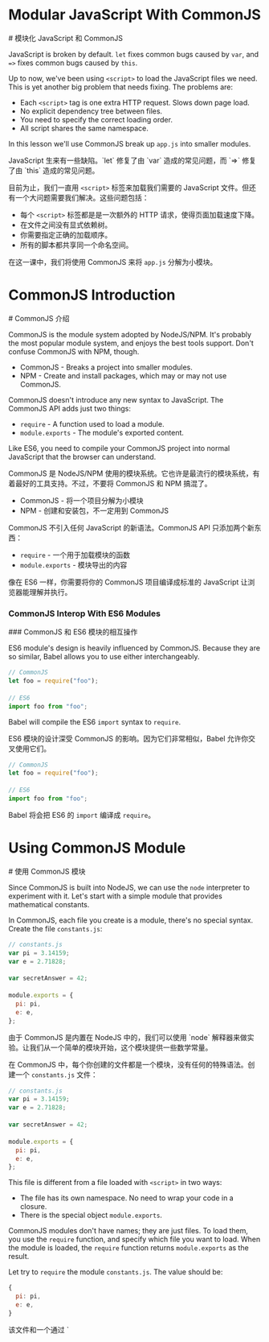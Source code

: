 # Modular JavaScript With CommonJS

<cn>
# 模块化 JavaScript 和 CommonJS
</cn>

JavaScript is broken by default. `let` fixes common bugs caused by `var`, and `=>` fixes common bugs caused by `this`.

Up to now, we've been using `<script>` to load the JavaScript files we need. This is yet another big problem that needs fixing. The problems are:

+ Each `<script>` tag is one extra HTTP request. Slows down page load.
+ No explicit dependency tree between files.
+ You need to specify the correct loading order.
+ All script shares the same namespace.

In this lesson we'll use CommonJS break up `app.js` into smaller modules.

<cn>
JavaScript 生来有一些缺陷。`let` 修复了由 `var` 造成的常见问题，而 `=>` 修复了由 `this` 造成的常见问题。

目前为止，我们一直用 `<script>` 标签来加载我们需要的 JavaScript 文件。但还有一个大问题需要我们解决。这些问题包括：

+ 每个 `<script>` 标签都是是一次额外的 HTTP 请求，使得页面加载速度下降。
+ 在文件之间没有显式依赖树。
+ 你需要指定正确的加载顺序。
+ 所有的脚本都共享同一个命名空间。

在这一课中，我们将使用 CommonJS 来将 `app.js` 分解为小模块。
</cn>

# CommonJS Introduction

<cn>
# CommonJS 介绍
</cn>

CommonJS is the module system adopted by NodeJS/NPM. It's probably the most popular module system, and enjoys the best tools support. Don't confuse CommonJS with NPM, though.

+ CommonJS - Breaks a project into smaller modules.
+ NPM - Create and install packages, which may or may not use CommonJS.

CommonJS doesn't introduce any new syntax to JavaScript. The CommonJS API adds just two things:

+ `require` - A function used to load a module.
+ `module.exports` - The module's exported content.

Like ES6, you need to compile your CommonJS project into normal JavaScript that the browser can understand.

<cn>
CommonJS 是 NodeJS/NPM 使用的模块系统。它也许是最流行的模块系统，有着最好的工具支持。不过，不要将 CommonJS 和 NPM 搞混了。

+ CommonJS - 将一个项目分解为小模块
+ NPM - 创建和安装包，不一定用到 CommonJS

CommonJS 不引入任何 JavaScript 的新语法。CommonJS API 只添加两个新东西：

+ `require` - 一个用于加载模块的函数
+ `module.exports` - 模块导出的内容

像在 ES6 一样，你需要将你的 CommonJS 项目编译成标准的 JavaScript 让浏览器能理解并执行。
</cn>

### CommonJS Interop With ES6 Modules

<cn>
### CommonJS 和 ES6 模块的相互操作
</cn>

ES6 module's design is heavily influenced by CommonJS. Because they are so similar, Babel allows you to use either interchangeably.

```js
// CommonJS
let foo = require("foo");

// ES6
import foo from "foo";
```

Babel will compile the ES6 `import` syntax to `require`.

<cn>
ES6 模块的设计深受 CommonJS 的影响。因为它们非常相似，Babel 允许你交叉使用它们。

```js
// CommonJS
let foo = require("foo");

// ES6
import foo from "foo";
```

Babel 将会把 ES6 的 `import` 编译成 `require`。
</cn>

# Using CommonJS Module

<cn>
# 使用 CommonJS 模块
</cn>

Since CommonJS is built into NodeJS, we can use the `node` interpreter to experiment with it. Let's start with a simple module that provides mathematical constants.

In CommonJS, each file you create is a module, there's no special syntax. Create the file `constants.js`:

```js
// constants.js
var pi = 3.14159;
var e = 2.71828;

var secretAnswer = 42;

module.exports = {
  pi: pi,
  e: e,
};
```

<cn>
由于 CommonJS 是内置在 NodeJS 中的，我们可以使用 `node` 解释器来做实验。让我们从一个简单的模块开始，这个模块提供一些数学常量。

在 CommonJS 中，每个你创建的文件都是一个模块，没有任何的特殊语法。创建一个 `constants.js` 文件：

```js
// constants.js
var pi = 3.14159;
var e = 2.71828;

var secretAnswer = 42;

module.exports = {
  pi: pi,
  e: e,
};
```
</cn>

This file is different from a file loaded with `<script>` in two ways:

+ The file has its own namespace. No need to wrap your code in a closure.
+ There is the special object `module.exports`.

CommonJS modules don't have names; they are just files. To load them, you use the `require` function, and specify which file you want to load. When the module is loaded, the `require` function returns `module.exports` as the result.

Let try to `require` the module `constants.js`. The value should be:

```js
{
  pi: pi,
  e: e,
}
```

<cn>
该文件和一个通过 `<script>` 加载的文件有两处不同：

+ 这个文件有自己的命名空间。不需要将你的代码包裹在一个闭包内。
+ 有一个特殊的对象 `module.exports`。

CommonJS 模块没有名字；它们只是文件而已。要加载它们，你需要使用 `require` 函数，同时指定你需要加载哪个文件。当模块被载入时，`require` 函数返回 `module.exports` 作为返回值。

让我们来尝试 `require` 模块 `constants.js`。它的值应该是：

```js
{
  pi: pi,
  e: e,
}
```
</cn>

### Exercise: Load a module with require

<cn>
### 练习：用 require 来加载一个模块
</cn>

First open a node shell:

```
// babel-node supports ES6
$ babel-node
```

<cn>
首先打开一个 node shell：

```
// babel-node supports ES6
$ babel-node
```
</cn>

Call `require` with the path to the module file:

```
> require("./constants")
{ pi: 3.14159, e: 2.71828 }
```

<cn>
调用 `require` 函数，传入模块文件的路径：

```
> require("./constants")
{ pi: 3.14159, e: 2.71828 }
```
</cn>

The value of `module.exports` is returned. If you try to use `pi`, you get an error:

```
> pi
ReferenceError: pi is not defined
```

<cn>
返回 `module.exports` 的值。如果你尝试使用 `pi`，你会得到一个错误：

```
> pi
ReferenceError: pi is not defined
```
</cn>

This is because `require` doesn't modify the current scope. It only returns the value of the loaded module.

Create a new local variable `pi`:

```js
> let pi = require("./constants").pi;
> pi
3.14159
```

<cn>
这是因为 `require` 函数不会修改当前的作用域。它只会返回加载模块的值。

新建一个本地变量 `pi`：

```js
> let pi = require("./constants").pi;
> pi
3.14159
```
</cn>

Using ES6's destructuring we can create variables more concisely:

```js
let {pi,e} = require("./constants");
var pie = pi + e;
```

<cn>
使用 ES6 的解构语法，我们可以更加简洁地新建变量：

```js
let {pi,e} = require("./constants");
var pie = pi + e;
```
</cn>

### Exercise: ES6 import syntax

<cn>
### 练习：ES6 import 语法
</cn>

The `import` is similar to CommonJS:

```js
> import "./constants";
{ pi: 3.14159, e: 2.71828 }
```

<cn>
`import` 语法和 CommonJS 相似：

```js
> import "./constants";
{ pi: 3.14159, e: 2.71828 }
```
</cn>

And to create multiple variables at the same time:

```js
import {pi,e} from "./constants";
var pie = pi + e;
```

<cn>
同时新建多个变量：

```js
import {pi,e} from "./constants";
var pie = pi + e;
```
</cn>

Use `babel` to compile the above code, you should see:

```js
var _constants = require("./constants");
var pie = _constants.pi + _constants.e;
```

<cn>
使用 `babel` 来编译上述代码，你应该看到：

```js
var _constants = require("./constants");
var pie = _constants.pi + _constants.e;
```
</cn>

### Exercise: Add a new export value

<cn>
### 练习：添加一个新的导出值
</cn>

Add a new number to `constants.js`:

```js
// The golden ratio
let phi = 1.61803;
```

<cn>
添加一个新的数字到 `constants.js` 中：

```js
// 黄金分割比例
let phi = 1.61803;
```
</cn>

From `babel-node`:

```
> import "./constants";
{ pi: 3.14159, e: 2.71828, phi: 1.61803 }
```

<cn>
在 `babel-node` 中：

```
> import "./constants";
{ pi: 3.14159, e: 2.71828, phi: 1.61803 }
```
</cn>

Note: Remember to restart `babel-node`, or else you wan't see the new module value.

Question: If you `require` a module 3 times, how many times is the file evaluated?

<cn>
注意：记得要重启 `babel-node`，否则你不会看到新的模块值。

问题：如果 `require` 一个模块三次，文件会执行几次？
</cn>

# Bundling With Webpack

<cn>
# 使用 Webpack 打包
</cn>

[Webpack](http://webpack.github.io/) is a tool that turns a CommonJS project into normal JavaScript that the browser can understand.

There are other older/mature/popular tools like [Grunt](http://gruntjs.com/), [Gulp](http://gulpjs.com/), and [Browserify](https://github.com/substack/node-browserify), is it safe to use a relatively new tool like Webpack? Maybe next week another build tool would become popular. If your project is already using an existing tool, it's likely not worth the effort to convert to Webpack.

<cn>
[Webpack](http://webpack.github.io/) 是一个将 CommonJS 项目转换成浏览器可读的标准 JavaScript 的工具。

既然已经有了其他 旧的/成熟的/流行的工具如 [Grunt](http://gruntjs.com/)，[Gulp](http://gulpjs.com/)，和 [Browserify](https://github.com/substack/node-browserify)， 使用一个像 Webpack 的相对新的工具安全吗？说不定下一周又会有一个新的工具流行起来。如果你的项目已经在使用某个已有的工具，转换到 Webpack 并不是太值得。
</cn>

Webpack is a complicated tool, with lots of [features](http://webpack.github.io/docs/) and [configuration options](http://webpack.github.io/docs/configuration.html). We'll avoid using the more advanced stuff, and focus on the core functionalities that all build tools would have:

+ Collects all CommonJS modules into a single file.
+ Provides fake `require` in the browser.
+ Ensures that a module is evaluated only once, and in the right order.
+ Converts ES6/JSX to ES5 (normal JavaScript).

Because any future build tools should have these features, there is less risk of being locked into Webpack. Indeed, it takes almost no work to convert between using Browserify and Webpack!

<cn>
Webpack 是一个复杂的工具，有很多的 [功能](http://webpack.github.io/docs/) 和 [配置项](http://webpack.github.io/docs/configuration.html)。我们将避免使用高级的内容，而集中在所有构建工具都有的核心功能上：

+ 将所有 CommonJS 模块转换一个文件。
+ 在浏览器中提供一个虚拟的 `require` 函数。
+ 保证每个模块只执行一次，且按照正确的顺序。
+ 将 ES6/JSX 转换为 ES5（标准的 JavaScript）。

因为任何未来的构建工具都会有这些功能，这样我们被限制在 Webpack 上的风险就很小了。事实上，在 Browserify 和 Webpack 之间切换几乎不需要任何工作！
</cn>

Install:

```
npm install webpack@1.12.2 --save-dev
```

<cn>
安装：

```
npm install webpack@1.12.2 --save-dev
```
</cn>

To be able to convert ES6/JSX to ES5, we'd also need to install the Webpack Babel plugin:

```
npm install babel-loader@5.3.3 --save-dev
```

Note: Babel has just [upgraded to 6.0](https://babeljs.io/blog/2015/10/29/6.0.0/), to be compatible with the former lesson we lock `babel-loader` to 5.x.

<cn>
要将 ES6/JSX 转换为 ES5，我们还需要安装 Webpack Babel 插件：

```
npm install babel-loader@5.3.3 --save-dev
```

注意：Babel 刚刚[升级到了 6.0](https://babeljs.io/blog/2015/10/29/6.0.0/)。为了和之前的课程一致，我们在这里将 `babel-loader` 的版本限定在 5.x。
</cn>

### Exercise: Bundling pie.js

<cn>
### 练习：打包 pie.js
</cn>

Let's try create a bundle with webpack. First, create the `pie.js` file:

```js
let {pi,e} =  require("./constants");
console.log("pie =",pi + e);
```

<cn>
让我们来尝试用 Webpack 来创建一个打包文件。首先，创建 `pie.js` 文件：

```js
let {pi,e} =  require("./constants");
console.log("pie =",pi + e);
```
</cn>

Evaluating `pie.js` with NodeJS should print out its value:

```
$ babel-node pie.js
pie = 5.85987
```

<cn>
在 NodeJS 中执行 `pie.js` 将输出它的值：

```
$ babel-node pie.js
pie = 5.85987
```
</cn>

Now let's make this work for the browser.

```
# webpack [entry-file] [bundle-file]
$ webpack pie.js pie-bundle.js --module-bind "js=babel"
webpack pie.js pie-bundle.js
Hash: c499792d1a74823ee7da
Version: webpack 1.12.2
Time: 65ms
        Asset     Size  Chunks             Chunk Names
pie-bundle.js  1.69 kB       0  [emitted]  main
   [0] ./pie.js 67 bytes {0} [built]
   [1] ./constants.js 145 bytes {0} [built]
```

+ The `entry-file` - The entry of the project. Put `window.onload` here.
+ The `bundle-file` - The bundled file.
+ `--module-bind` - All files with the `.js` extension should be compiled with Babel.

<cn>
现在让我们来让它在浏览器上也能运行。

```
# webpack [entry-file] [bundle-file]
$ webpack pie.js pie-bundle.js --module-bind "js=babel"
webpack pie.js pie-bundle.js
Hash: c499792d1a74823ee7da
Version: webpack 1.12.2
Time: 65ms
        Asset     Size  Chunks             Chunk Names
pie-bundle.js  1.69 kB       0  [emitted]  main
   [0] ./pie.js 67 bytes {0} [built]
   [1] ./constants.js 145 bytes {0} [built]
```

+ `entry-file` - 项目的入口文件。将 `window.onload` 放在这里。
+ `bundle-file` - 打包后的文件。
+ `--module-bind` - 所有拓展名为 `.js` 的文件都应该用 Babel 来编译。
</cn>

The bundled project is like:

```js
/******/ (function(modules) {

/* webpack loader. omitted */

/******/ })
/************************************************************************/
/******/ ([
/* 0 */
/***/ function(module, exports, __webpack_require__) {

  "use strict";

  var _require = __webpack_require__(1);

  var pi = _require.pi;
  var e = _require.e;

  console.log("pie =", pi + e);

/***/ },
/* 1 */
/***/ function(module, exports) {

  // constants.js
  "use strict";

  var pi = 3.14159;
  var e = 2.71828;

  module.exports = {
    pi: pi,
    e: e
  };

/***/ }
/******/ ]);
```

<cn>
打包后的项目应该像是这样的：

```js
/******/ (function(modules) {

/* webpack loader. 此处忽略 */

/******/ })
/************************************************************************/
/******/ ([
/* 0 */
/***/ function(module, exports, __webpack_require__) {

  "use strict";

  var _require = __webpack_require__(1);

  var pi = _require.pi;
  var e = _require.e;

  console.log("pie =", pi + e);

/***/ },
/* 1 */
/***/ function(module, exports) {

  // constants.js
  "use strict";

  var pi = 3.14159;
  var e = 2.71828;

  module.exports = {
    pi: pi,
    e: e
  };

/***/ }
/******/ ]);
```
</cn>

Run the bundled code in the browser to verify that it works!

Notice how the modules are wrapped in a function to ensure a new scope:

```
function(module,exports,__webpack_require__){
  // module code.
}
```

<cn>
在浏览器中运行打包后的代码以检验它能正常工作！

留意模块是如何被包裹在一个函数中，以保证一个新的作用域的：

```
function(module,exports,__webpack_require__){
  // module code.
}
```
</cn>

Also, the `require` function is replaced with `__webpack_require__`.

<cn>
以及，`require` 函数被 `__webpack__require__` 所取代。
</cn>

## Webpack Bootstrap

<cn>
## Webpack Bootstrap
</cn>

Reading the `webpackBootstrap` code is a good way to understand exactly how CommonJS works.

Modules are closures:

```js
// (function(modules) { ... })([modules])
let modules = [
/* 0 */
/***/ function(module, exports, __webpack_require__) {

  "use strict";

  var _require = __webpack_require__(1);

  var pi = _require.pi;
  var e = _require.e;

  console.log("pie =", pi + e);

/***/ },
/* 1 */
/***/ function(module, exports) {

  // constants.js
  "use strict";

  var pi = 3.14159;
  var e = 2.71828;

  module.exports = {
    pi: pi,
    e: e
  };

/***/ }
/******/ ]
```

<cn>
阅读 `webpackBootstrap` 代码是一个很好的方式来学习 CommonJS 具体是如何工作的。

模块就是闭包：

```js
// (function(modules) { ... })([modules])
let modules = [
/* 0 */
/***/ function(module, exports, __webpack_require__) {

  "use strict";

  var _require = __webpack_require__(1);

  var pi = _require.pi;
  var e = _require.e;

  console.log("pie =", pi + e);

/***/ },
/* 1 */
/***/ function(module, exports) {

  // constants.js
  "use strict";

  var pi = 3.14159;
  var e = 2.71828;

  module.exports = {
    pi: pi,
    e: e
  };

/***/ }
/******/ ]
```
</cn>

The definition for `require` is like this:

```js
var installedModules = {};

// The require function
function __webpack_require__(moduleId) {

  // Check if module is in cache
  if(installedModules[moduleId])
    return installedModules[moduleId].exports;

  // Create a new module (and put it into the cache)
  var module = installedModules[moduleId] = {
    exports: {},
    id: moduleId,
    loaded: false
  };

  // Execute the module function
  modules[moduleId].call(module.exports, module, module.exports, __webpack_require__);

  // Return the exports of the module
  return module.exports;
}
```

<cn>
`require` 函数的定义如下：

```js
var installedModules = {};

// require 函数
function __webpack_require__(moduleId) {

  // 检查模块是否在缓存中
  if(installedModules[moduleId])
    return installedModules[moduleId].exports;

  // 新建一个模块（并将其放入缓存中）
  var module = installedModules[moduleId] = {
    exports: {},
    id: moduleId,
    loaded: false
  };

  // 执行模块函数
  modules[moduleId].call(module.exports, module, module.exports, __webpack_require__);

  // 返回 module 的 exports 对象
  return module.exports;
}
```
</cn>

+ It caches the module in `installedModules`, so each module is executed just once.
+ It returns the value of `module.exports` at the end.

The most interesting line is the module execution:

```js
modules[moduleId].call(
  // `this` is module.exports
  module.exports,
  // Make `module` available to the module code
  module,
  // Make `exports` available to the module code
  module.exports,
  // For recursive require.
  __webpack_require__
);
```

<cn>
+ 它将模块缓存在 `installedModules`，所以每个模块只执行一次。
+ 它在最后返回 `module.exports` 的值。

最有趣的是模块执行的这一行代码：

```js
modules[moduleId].call(
  // `this` 是 module.exports
  module.exports,
  // 使得 `module` 在模块代码中能被引用
  module,
  // 使得 `exports` 在模块代码中能被引用
  module.exports,
  // 为了能够递归地使用 require
  __webpack_require__
);
```
</cn>

The only difference is that `__webpack_require__`  uses webpack's internal module id, which is the position of the module in the `modules` array.

And what is the "entry file"? It's the module that is automatically evaluated when the bundle is loaded:

```js
return __webpack_require__(0);
```

<cn>
（译者注：和 CommonJS 中的 `require`相比）唯一的不同在于 `__webpack_require__` 使用 webpack 的内部模块 id，也就是模块在 `modules` 数组中的位置下标。

那 "entry file" 是什么？它是在打包代码加载时自动执行的一个模块：

```js
return __webpack_require__(0);
```
</cn>

# Bundling BuyShoes Dependencies

<cn>
# 打包 BuyShoes 项目的依赖文件
</cn>

Let's bundle PerfectScrollbar and React with `app.jsx`.

<cn>
让我们来打包 PerfectScroolbar 以及 React 和 `app.jsx`。
</cn>

### Exercise: Bundling PerfectScrollbar and React

<cn>
### 练习：打包 PerfectScroolbar 和 React
</cn>

Remove from `index.html`:

```html
<script type="text/javascript" src="node_modules/perfect-scrollbar/dist/js/perfect-scrollbar.js"></script>
<script type="text/javascript" src="node_modules/react/dist/react.js"></script>
```

<cn>
在 `index.html` 中去掉它们：

```html
<script type="text/javascript" src="node_modules/perfect-scrollbar/dist/js/perfect-scrollbar.js"></script>
<script type="text/javascript" src="node_modules/react/dist/react.js"></script>
```
</cn>

In `app.jsx` add:

```js
const Ps = require("../node_modules/perfect-scrollbar/index");
const React = require("../node_modules/react/react");
```

<cn>
在 `app.jsx` 中添加：

```js
const Ps = require("../node_modules/perfect-scrollbar/index");
const React = require("../node_modules/react/react");
```
</cn>

Use Webpack to create the bundle to `build/app.js`. Bundling now takes somewhat longer because React is pretty big. Add the `--progress` option to the `webpack` command to see how many modules webpack had bundled.

Note: Add `--module-bind jsx=babel` so Webpack would use babel for .jsx files.

Note: The require paths are relative to the module file. Depending on where a file is, the relative path to `node_modules` is different:

+ `app.jsx` - require("./node_modules/...")
+ `a/app.jsx` - require("../node_modules/...")
+ `a/b/app.jsx` - require("../../node_modules/...")

<cn>
使用 Webpack 来新建打包文件到 `build/app.js`。现在打包需要稍微长一点的时间，因为 React 实在是有点大。在 `webpack` 命令中添加 `--progress` 指令可以查看 webpack 已经打包了多少模块。

注意：加上 `--module-bind jsx=babel`，这样 Webpack 才会用 Babel 来编译 .jsx 文件.

注意：require 的路径是和模块文件相关的。根据文件的位置，`node_modules` 的相对路径是不同的：

+ `app.jsx` - require("./node_modules/...")
+ `a/app.jsx` - require("../node_modules/...")
+ `a/b/app.jsx` - require("../../node_modules/...")
</cn>

# Require By Package Name

<cn>
# 根据包名来 require
</cn>

We can also use the package name to `require` React and PerfectScrollbar:

```js
const Ps = require("perfect-scrollbar");
const React = require("react");
```

<cn>
我们也可以用包名来 `require` React 和 PerfectScroolbar。

```js
const Ps = require("perfect-scrollbar");
const React = require("react");
```
</cn>

Usually `require` loads a file by its path. If it's a package name, NodeJS uses the `require.resolve` function to find which file to load. See which file `require("react")` would load:

```
$ node
> require.resolve("react")
./node_modules/react/react.js
```

<cn>
通常 `require` 根据其路径来加载文件。如果给出的是包名字，NodeJS 会使用 `require.resolve` 函数来找到哪个文件需要被加载。让我们看看 `require("react")` 是要加载哪个文件：

```
$ node
> require.resolve("react")
./node_modules/react/react.js
```
</cn>

### Exercise: Use package name to bundle React and PerfectScrollbar

<cn>
### 练习：使用包名来打包 React 和 PerfectScroolbar
</cn>

The result should be the same as before.

<cn>
结果应该和上一节一样。
</cn>

# Live-Edit

<cn>
# Live-Edit
</cn>

Webpack can automatically rebundle the project when you make changes. Just add the `--watch` option:

```
$ webpack --watch --progress ...
```

Because Webpack caches all the modules in memory, it needs to recompile only the module that had changed. In one of my projects, browserify+watchify takes 3~4 seconds to rebundle, but Webpack can do it in ~300ms.

<cn>
当你修改文件时，Webpack 可以自动对项目进行重新打包，只需要加入 `--watch` 选项：

```
$ webpack --watch --progress ...
```

因为 Webpack 将所有的模块都缓存在内存中，所以它只对变化了的模块进行重新编译。在我的一个项目中，browserify+watchify 要花 3~4 秒来重新打包，而 Webpack 能在大约 300ms 内完成。
</cn>

### Exercise: Modify Makefile for live-edit.

<cn>
### 练习：修改 Makefile 来实现 live-edit
</cn>

When you edit a file,

1. Webpack should compile and bundle the project.
2. BrowserSync should see that bundle file had changed, and reload the browser.

Change `make js` to make this happen.

<cn>
当你修改一个文件时，

1. Webpack 应该编译和打包项目。
2. BrowserSync 应察觉到打包的文件发生变化，重新加载浏览器页面。

修改 `make js` 任务来实现该效果。
</cn>

# Modularize BuyShoes

<cn>
# 模块化 Buyshoes
</cn>

Our goal is to reduce `app.jsx` to just this:

```js
// When the window is loaded, render the App component.
const App = require("./components/App");

window.onload = () => {
  React.render(<App/>,document.querySelector("#root"));
}
```

<cn>
我们的目标是将 `app.jsx` 缩减到以下所示：

```js
// 当窗口页面加载时，渲染 App 组件
const App = require("./components/App");

window.onload = () => {
  React.render(<App/>,document.querySelector("#root"));
}
```
</cn>

### Exercise: Modularize Fake Data

<cn>
### 练习：模块化假数据
</cn>

Create the file `js/data.js`:

```js
module.exports = {
  cartItems: ...
  products: ...
}
```

Then import data into `js/app.jsx`.

<cn>
新建一个文件 `js/data.js`：

```js
module.exports = {
  cartItems: ...
  products: ...
}
```

然后导入数据到 `js/app.jsx`。
</cn>

### Exercise: Modularize SiteTitle

<cn>
### 练习：模块化 SiteTitle
</cn>

Put the `SiteTitle` component into its own module. We'll put all components in the `js/components` directory.

First, create the directory `js/components`.

Then create the file `js/components/SiteTitle.js`:

```js
const React = require("react");
let SiteTitle = React.createClass({
  render() {
    return (
      <div className="title">
        <h2>Buy Me Shoes</h2>
        <img className="title__heart" src="img/heart.svg" />
      </div>
    );
  }
});

module.exports = SiteTitle;
```

<cn>
将 `SiteTitle` 组件放到它自己的模块中。我们将所有的模块都放到 `js/components` 文件夹中。

首先，创建文件夹 `js/components`。

然后新建文件 `js/components/SiteTitle.js`：

```js
const React = require("react");
let SiteTitle = React.createClass({
  render() {
    return (
      <div className="title">
        <h2>Buy Me Shoes</h2>
        <img className="title__heart" src="img/heart.svg" />
      </div>
    );
  }
});

module.exports = SiteTitle;
```
</cn>

Modify `app.jsx` to import this component.

Note: The extension must be `.js`, not `.jsx`.

<cn>
修改 `app.jsx` 来导入这个组件。

注意：扩展名必须是 `.js` 而不是 `.jsx`。
</cn>

### Exercise: Modularize Everything Else

<cn>
### 练习：模块化其他所有内容
</cn>

Turn all the components into modules.

It'd be easier to start with a simple App, then migrate the components one by one. Start with the components commented out:

```html
<div className="site">
  <div className="bg">
    <div className="bg__img">
    </div>
  </div>

  <div className="site__main">
    <div className="site__left-sidebar">
      <SiteTitle/>
    </div>
    <div className="site__content">
      {/* <Products/> */}
    </div> {/* site__content */}
  </div> {/* site__main */}
  <div className="site__right-sidebar">
    {/* <Cart/> */}
    {/* <Checkout/> */}
  </div> {/* site__right-sidebar */}
  <a className="site__right-sidebar-toggle">
    <img src="img/arrow-icon.svg" />
  </a>
</div>
```

<cn>
将所有的组件转换为模块。

从一个简单的 App 开始会容易一点，然后再逐个逐个转移组件。从注释掉的组件开始吧：

```html
<div className="site">
  <div className="bg">
    <div className="bg__img">
    </div>
  </div>

  <div className="site__main">
    <div className="site__left-sidebar">
      <SiteTitle/>
    </div>
    <div className="site__content">
      {/* <Products/> */}
    </div> {/* site__content */}
  </div> {/* site__main */}
  <div className="site__right-sidebar">
    {/* <Cart/> */}
    {/* <Checkout/> */}
  </div> {/* site__right-sidebar */}
  <a className="site__right-sidebar-toggle">
    <img src="img/arrow-icon.svg" />
  </a>
</div>
```
</cn>

+ `App` in `js/components/App.js`
+ `Cart` in `js/components/Cart.js`
+ `Products` in `js/components/Products.js`
+ etc.

<cn>
+ `App` 转移到 `js/components/App.js`
+ `Cart` 转移到 `js/components/Cart.js`
+ `Products` 转移到 `js/components/Products.js`
+ 等等
</cn>

# Source Map For Debugging

<cn>
# Source Map 用于调试
</cn>

The bundled `build/app.js` is a huge file, making it hard to debug.

![](no-sourcemap.jpg)

<cn>
打包后的 `build/app.js` 是一个巨大的文件，使得调试非常困难。

![](no-sourcemap.jpg)
</cn>

Thankfully, we can ask Webpack to generate [source map](http://www.html5rocks.com/en/tutorials/developertools/sourcemaps/), so Chrome can correlate between the JavaScript that runs in the browser, and the original source files you've written.

Add the `-d` option to the `webpack` command to enable the "development mode", which generates source map for your project.

See: [Webpack CLI - development shortcut -d](https://webpack.github.io/docs/cli.html#development-shortcut-d)

<cn>
幸好我们可以让 Webpack 来生成 [source map](http://www.html5rocks.com/en/tutorials/developertools/sourcemaps/)，这样 Chrome 就可以将浏览器中执行的 JavaScript 代码和你写的源代码对应起来。

在 `webpack` 命令中添加 `-d` 选项来启用 "开发模式"，该模式会为你的项目生成 source map。

查阅：[Webpack CLI - development shortcut -d](https://webpack.github.io/docs/cli.html#development-shortcut-d)
</cn>

With source map enabled, Chrome can now shows you the original source files:

![](with-sourcemap.jpg)

<cn>
有了 source map，Chrome 现在就可以向你展示源代码了：

![](with-sourcemap.jpg)
</cn>

# Minified JavaScript

<cn>
# 压缩版 JavaScript
</cn>

For production, you'd want to:

1. Make the bundle smaller. Removing comments and whitespace, etc.
2. Obfuscate the source so it's harder for other people to borrow/steal it.

<cn>
在生产环境中，你希望：

1. 将打包代码的体积变小，比如去掉注释和空格等。
2. 混淆代码，这样其他人会更难 借用/窃取 它。
</cn>

[Uglify](https://github.com/mishoo/UglifyJS2) is the most popular tool for minifying JavaScript. Webpack make it super easy. Just add the `-p` option to enable production mode, and you'd get a final output like:

```js
!function(e){function t(o){if(n[o])return n[o].exports;var r=n[o]={exports:{},id:o,loaded:!1};return e[o].call(r.exports,r,r.exports,t),r.loaded=!0,r.exports}var n={};return t.m=e,t.c=n,t.p="",t(0)}
```

<cn>
[Uglify](https://github.com/mishoo/UglifyJS2) 是最流行的压缩 JavaScript 的工具。 在 Webpack 下使用它超级容易，只需要添加 `-p` 选项启用生产模式，你就能得到如下输出：

```js
!function(e){function t(o){if(n[o])return n[o].exports;var r=n[o]={exports:{},id:o,loaded:!1};return e[o].call(r.exports,r,r.exports,t),r.loaded=!0,r.exports}var n={};return t.m=e,t.c=n,t.p="",t(0)}
```
</cn>

Comparing the `-p` (production) vs `-d` (development), the file decreased from 710k to 188k:

```
-rw-r--r--  1 howard  staff   188K 12 Oct 19:57 bundle/app.js
-rw-r--r--  1 howard  staff   710K 12 Oct 19:49 build/app.js
```

<cn>
将 `-p`（生产模式）和 `-d`（开发模式）进行对比，文件的大小从 710k 减少到 188k：

```
-rw-r--r--  1 howard  staff   188K 12 Oct 19:57 bundle/app.js
-rw-r--r--  1 howard  staff   710K 12 Oct 19:49 build/app.js
```
</cn>

### Exercise: Create the minjs task

<cn>
### 练习：新建 minjs 任务
</cn>

Add the `minjs` task to Makefile. It should create `bundle/app.js`, which is the minified version of `build/app.js`.

<cn>
在 Makefile 中添加 `minjs` 任务。该任务应该新建 `bundle/app.js`，它是 `build/app.js` 的压缩版本。
</cn>

# Summary

<cn>
# 总结
</cn>

We've seen how we can break a big file into modules.

+ Every file is a CommonJS module.
+ CommonJS adds `require` and `module.exports`.
+ ES6 modules adds the `import` and `export` syntax.
+ Load a package by calling `require` with the path to a file, or with a package name.
+ The `require` path is relative to the requiring file.
+ Use Webpack to bundle a CommonJS for the browser.

<cn>
在本课中，我们了解了如何将一个大文件分解成模块。

+ 每个文件都是一个 CommonJS 模块。
+ CommonJS 添加了 `require` 和 `module.exports`。
+ ES6 模块添加了 `import` 和 `export` 语法。
+ 调用 `require` 函数来加载模块，传入文件的路径或者包名。
+ `require` 使用的路径是关于调用 `require` 的文件的相对路径。
+ 使用 Webpack 来打包 CommonJS 模块，使得可以在浏览器中运行。
</cn>
